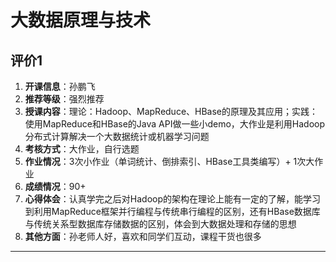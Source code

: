# 大数据原理与技术

## 评价1

1. **开课信息**：孙鹏飞
2. **推荐等级**：强烈推荐
3. **授课内容**：理论：Hadoop、MapReduce、HBase的原理及其应用；实践：使用MapReduce和HBase的Java API做一些小demo，大作业是利用Hadoop分布式计算解决一个大数据统计或机器学习问题
4. **考核方式**：大作业，自行选题
5. **作业情况**：3次小作业（单词统计、倒排索引、HBase工具类编写）+ 1次大作业
6. **成绩情况**：90+
7. **心得体会**：认真学完之后对Hadoop的架构在理论上能有一定的了解，能学习到利用MapReduce框架并行编程与传统串行编程的区别，还有HBase数据库与传统关系型数据库存储数据的区别，体会到大数据处理和存储的思想
8. **其他方面**：孙老师人好，喜欢和同学们互动，课程干货也很多

---
